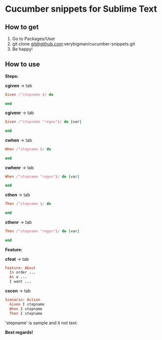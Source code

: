 Cucumber snippets for Sublime Text
==================================

## How to get ##

 1. Go to Packages/User
 2. git clone git@github.com:verybigman/cucumber-snippets.git
 3. Be happy!

## How to use ##

__Steps:__

__cgiven__ -> tab
```ruby
Given /^stepname $/ do
  
end
```
__cgivenr__ -> tab
```ruby
Given /^stepname "regex"$/ do |var|
  
end
```
__cwhen__ -> tab
```ruby
When /^stepname $/ do
  
end
```
__cwhenr__ -> tab
```ruby
When /^stepname "regex"$/ do |var|
  
end
```
__cthen__ -> tab
```ruby
Then /^stepname $/ do
  
end
```
__cthenr__ -> tab
```ruby
Then /^stepname "regex"$/ do |var|
  
end
```

__Feature:__

__cfeat__ -> tab
```ruby
Feature: About
  In order ...
  As a ...
  I want ...
```
__cscen__ -> tab
```ruby
Scenario: Action
  Given I stepname
  When I stepname
  Then I stepname
```

'stepname' is sample and it not text.

__Best regards!__

